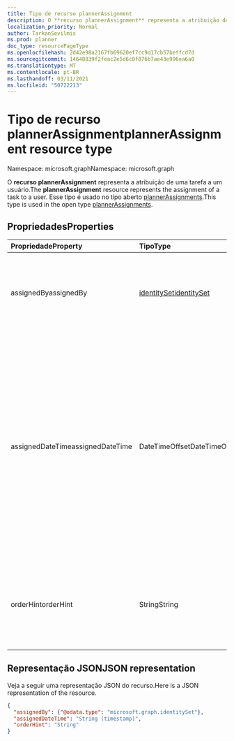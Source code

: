 ```yaml
---
title: Tipo de recurso plannerAssignment
description: O **recurso plannerAssignment** representa a atribuição de uma tarefa a um usuário. Esse tipo é usado no tipo aberto plannerAssignments.
localization_priority: Normal
author: TarkanSevilmis
ms.prod: planner
doc_type: resourcePageType
ms.openlocfilehash: 2d42e98a2167fb69620ef7cc9d17cb57beffcd7d
ms.sourcegitcommit: 14648839f2feac2e5d6c8f876b7ae43e996ea6a0
ms.translationtype: MT
ms.contentlocale: pt-BR
ms.lasthandoff: 03/11/2021
ms.locfileid: "50722213"
---
```

# <a name="plannerassignment-resource-type"></a><span data-ttu-id="b39ab-104">Tipo de recurso plannerAssignment</span><span class="sxs-lookup"><span data-stu-id="b39ab-104">plannerAssignment resource type</span></span>

<span data-ttu-id="b39ab-105">Namespace: microsoft.graph</span><span class="sxs-lookup"><span data-stu-id="b39ab-105">Namespace: microsoft.graph</span></span>

<span data-ttu-id="b39ab-106">O **recurso plannerAssignment** representa a atribuição de uma tarefa a um usuário.</span><span class="sxs-lookup"><span data-stu-id="b39ab-106">The **plannerAssignment** resource represents the assignment of a task to a user.</span></span> <span data-ttu-id="b39ab-107">Esse tipo é usado no tipo aberto [plannerAssignments](plannerassignments.md).</span><span class="sxs-lookup"><span data-stu-id="b39ab-107">This type is used in the open type [plannerAssignments](plannerassignments.md).</span></span>


## <a name="properties"></a><span data-ttu-id="b39ab-108">Propriedades</span><span class="sxs-lookup"><span data-stu-id="b39ab-108">Properties</span></span>
| <span data-ttu-id="b39ab-109">Propriedade</span><span class="sxs-lookup"><span data-stu-id="b39ab-109">Property</span></span>     | <span data-ttu-id="b39ab-110">Tipo</span><span class="sxs-lookup"><span data-stu-id="b39ab-110">Type</span></span>   |<span data-ttu-id="b39ab-111">Descrição</span><span class="sxs-lookup"><span data-stu-id="b39ab-111">Description</span></span>|
|:---------------|:--------|:----------|
|<span data-ttu-id="b39ab-112">assignedBy</span><span class="sxs-lookup"><span data-stu-id="b39ab-112">assignedBy</span></span>|[<span data-ttu-id="b39ab-113">identitySet</span><span class="sxs-lookup"><span data-stu-id="b39ab-113">identitySet</span></span>](identityset.md)|<span data-ttu-id="b39ab-114">A identidade do usuário que realizou a atribuição da tarefa, ou seja, o atribuídor.</span><span class="sxs-lookup"><span data-stu-id="b39ab-114">The identity of the user that performed the assignment of the task, i.e. the assignor.</span></span>|
|<span data-ttu-id="b39ab-115">assignedDateTime</span><span class="sxs-lookup"><span data-stu-id="b39ab-115">assignedDateTime</span></span>|<span data-ttu-id="b39ab-116">DateTimeOffset</span><span class="sxs-lookup"><span data-stu-id="b39ab-116">DateTimeOffset</span></span>|<span data-ttu-id="b39ab-117">O momento em que a tarefa foi atribuída.</span><span class="sxs-lookup"><span data-stu-id="b39ab-117">The time at which the task was assigned.</span></span> <span data-ttu-id="b39ab-118">O tipo Timestamp representa informações de data e hora usando o formato ISO 8601 e está sempre no horário UTC.</span><span class="sxs-lookup"><span data-stu-id="b39ab-118">The Timestamp type represents date and time information using ISO 8601 format and is always in UTC time.</span></span> <span data-ttu-id="b39ab-119">Por exemplo, meia-noite UTC em 1 de janeiro de 2014 é `2014-01-01T00:00:00Z`</span><span class="sxs-lookup"><span data-stu-id="b39ab-119">For example, midnight UTC on Jan 1, 2014 is `2014-01-01T00:00:00Z`</span></span>|
|<span data-ttu-id="b39ab-120">orderHint</span><span class="sxs-lookup"><span data-stu-id="b39ab-120">orderHint</span></span>|<span data-ttu-id="b39ab-121">String</span><span class="sxs-lookup"><span data-stu-id="b39ab-121">String</span></span>|<span data-ttu-id="b39ab-122">Dica usada para ordenar os atribuídos em uma tarefa.</span><span class="sxs-lookup"><span data-stu-id="b39ab-122">Hint used to order assignees in a task.</span></span> <span data-ttu-id="b39ab-123">O formato é definido como descrito [aqui](planner-order-hint-format.md).</span><span class="sxs-lookup"><span data-stu-id="b39ab-123">The format is defined as outlined [here](planner-order-hint-format.md).</span></span>|

## <a name="json-representation"></a><span data-ttu-id="b39ab-124">Representação JSON</span><span class="sxs-lookup"><span data-stu-id="b39ab-124">JSON representation</span></span>
<span data-ttu-id="b39ab-125">Veja a seguir uma representação JSON do recurso.</span><span class="sxs-lookup"><span data-stu-id="b39ab-125">Here is a JSON representation of the resource.</span></span>

<!-- {
  "blockType": "resource",
  "optionalProperties": [

  ],
  "@odata.type": "microsoft.graph.plannerAssignment"
}-->

```json
{
  "assignedBy": {"@odata.type": "microsoft.graph.identitySet"},
  "assignedDateTime": "String (timestamp)",
  "orderHint": "String"
}

```

<!-- uuid: 8fcb5dbc-d5aa-4681-8e31-b001d5168d79
2015-10-25 14:57:30 UTC -->
<!-- {
  "type": "#page.annotation",
  "description": "plannerAssignment resource",
  "keywords": "",
  "section": "documentation",
  "tocPath": ""
}-->

